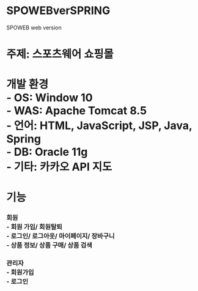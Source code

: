 # SPOWEBverSPRING
SPOWEB web version
<br>
<h1>주제: 스포츠웨어 쇼핑몰
<br>
<h1> 개발 환경
  <br>
- OS: Window 10
  <br>
- WAS: Apache Tomcat 8.5
  <br>
- 언어: HTML, JavaScript, JSP, Java, Spring
  <br>
- DB: Oracle 11g
  <br>
- 기타: 카카오 API 지도
<br>
<h1> 기능
<br>
<h3>회원
<br>
- 회원 가입/ 회원탈퇴
  <br>
- 로그인/ 로그아웃/ 마이페이지/ 장바구니
  <br>
- 상품 정보/ 상품 구매/ 상품 검색
  <br>
<h3>관리자
  <br>
- 회원가입
  <br>
- 로그인
